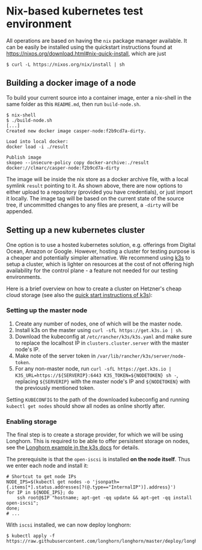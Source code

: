 # Nix-based kubernetes test environment

All operations are based on having the `nix` package manager available. It can be easily be installed using the quickstart instructions found at https://nixos.org/download.html#nix-quick-install, which are just

```console
$ curl -L https://nixos.org/nix/install | sh
```

## Building a docker image of a node

To build your current source into a container image, enter a nix-shell in the same folder as this `README.md`, then run `build-node.sh`.

```console
$ nix-shell
$ ./build-node.sh
[...]
Created new docker image casper-node:f2b9cd7a-dirty.

Load into local docker:
docker load -i ./result

Publish image
skopeo --insecure-policy copy docker-archive:./result docker://clmarc/casper-node:f2b9cd7a-dirty
```

The image will be inside the nix store as a docker archive file, with a local symlink `result` pointing to it. As shown above, there are now options to either upload to a repository (provided you have credentials), or just import it locally. The image tag will be based on the current state of the source tree, if uncommitted changes to any files are present, a `-dirty` will be appended.

## Setting up a new kubernetes cluster

One option is to use a hosted kubernetes solution, e.g. offerings from Digital Ocean, Amazon or Google. However, hosting a cluster for testing purpose is a cheaper and potentially simpler alternative. We recommend using [k3s](https://k3s.io) to setup a cluster, which is lighter on resources at the cost of not offering high availability for the control plane - a feature not needed for our testing environments.

Here is a brief overview on how to create a cluster on Hetzner's cheap cloud storage (see also the [quick start instructions of k3s](https://rancher.com/docs/k3s/latest/en/quick-start/)):

### Setting up the master node

1. Create any number of nodes, one of which will be the master node.
1. Install k3s on the master using `curl -sfL https://get.k3s.io | sh`.
1. Download the kubeconfig at `/etc/rancher/k3s/k3s.yaml` and make sure to replace the localhost IP in `clusters.cluster.server` with the master node's IP.
1. Make note of the server token in `/var/lib/rancher/k3s/server/node-token`.
1. For any non-master node, run `curl -sfL https://get.k3s.io | K3S_URL=https://${SERVERIP}:6443 K3S_TOKEN=${NODETOKEN} sh -`, replacing `${SERVERIP}` with the master node's IP and `${NODETOKEN}` with the previously mentioned token.

Setting `KUBECONFIG` to the path of the downloaded kubeconfig and running `kubectl get nodes` should show all nodes as online shortly after.

### Enabling storage

The final step is to create a storage provider, for which we will be using Longhorn. This is required to be able to offer persistent storage on nodes, see the [Longhorn example in the k3s docs](https://rancher.com/docs/k3s/latest/en/storage/) for details.

The prerequisite is that the `open-iscsi` is installed **on the node itself**. Thus we enter each node and install it:

```console
# Shortcut to get node IPs
NODE_IPS=$(kubectl get nodes -o 'jsonpath={.items[*].status.addresses[?(@.type=="InternalIP")].address}')
for IP in ${NODE_IPS}; do
    ssh root@$IP "hostname; apt-get -qq update && apt-get -qq install open-iscsi";
done;
# ...
```

With `iscsi` installed, we can now deploy longhorn:

```console
$ kubectl apply -f https://raw.githubusercontent.com/longhorn/longhorn/master/deploy/longhorn.yaml
```
